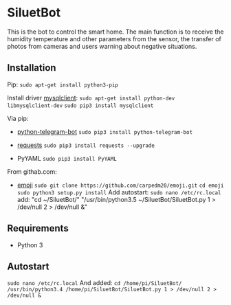 # SiluetBot

This is the bot to control the smart home. The main function is to receive the humidity temperature and other parameters from the sensor, the transfer of photos from cameras and users warning about negative situations.

## Installation

Pip:
	`sudo apt-get install python3-pip`

Install driver [mysqlclient](https://github.com/PyMySQL/mysqlclient-python):
	`sudo apt-get install python-dev libmysqlclient-dev`
	`sudo pip3 install mysqlclient`

Via pip:
- [python-telegram-bot](https://pypi.python.org/pypi/python-telegram-bot/#installing)
	`sudo pip3 install python-telegram-bot`

- [requests](http://docs.python-requests.org/en/master/user/quickstart/)
	`sudo pip3 install requests --upgrade`

- PyYAML
	`sudo pip3 install PyYAML`


From githab.com:
- [emoji](https://github.com/carpedm20/emoji)
	`sudo git clone https://github.com/carpedm20/emoji.git`
	`cd emoji`
	`sudo python3 setup.py install`
Add autostart:
	`sudo nano /etc/rc.local`
	add:
	"cd ~/SiluetBot/"
	"/usr/bin/python3.5 ~/SiluetBot/SiluetBot.py 1 > /dev/null 2 > /dev/null &"

## Requirements
- Python 3

## Autostart
`sudo nano /etc/rc.local`
And added:
`cd /home/pi/SiluetBot/`
`/usr/bin/python3.4 /home/pi/SiluetBot/SiluetBot.py 1 > /dev/null 2 > /dev/null &`

